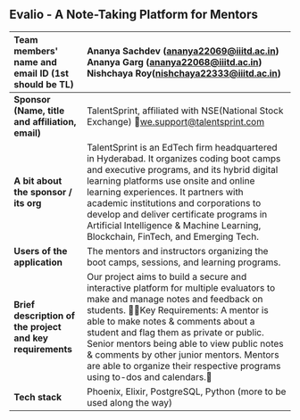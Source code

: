## **Evalio \- A Note-Taking Platform for Mentors**

| Team members' name and email ID (1st should be TL) | Ananya Sachdev ([ananya22069@iiitd.ac.in](mailto:ananya22069@iiitd.ac.in)) Ananya Garg ([ananya22068@iiitd.ac.in](mailto:ananya22068@iiitd.ac.in)) Nishchaya Roy([nishchaya22333@iiitd.ac.in](mailto:nishchaya22333@iiitd.ac.in))  |
| :---- | :---- |
| **Sponsor (Name, title and affiliation, email)**  | TalentSprint, affiliated with NSE(National Stock Exchange) [we.support@talentsprint.com](mailto:we.support@talentsprint.com)  |
| **A bit about the sponsor / its org**  | TalentSprint is an EdTech firm headquartered in Hyderabad. It organizes coding boot camps and executive programs, and its hybrid digital learning platforms use onsite and online learning experiences. It partners with academic institutions and corporations to develop and deliver certificate programs in Artificial Intelligence & Machine Learning, Blockchain, FinTech, and Emerging Tech. |
| **Users of the application**  | The mentors and instructors organizing the boot camps, sessions, and learning programs. |
| **Brief description of the project and key requirements**  | Our project aims to build a secure and interactive platform for multiple evaluators to make and manage notes and feedback on students. Key Requirements: A mentor is able to make notes & comments about a student and flag them as private or public. Senior mentors being able to view public notes & comments by other junior mentors. Mentors are able to organize their respective programs using to-dos and calendars. |
| **Tech stack**  | Phoenix, Elixir, PostgreSQL, Python (more to be used along the way) |

